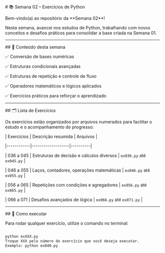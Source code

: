 \# 📚 Semana 02 – Exercícios de Python



Bem-vindo(a) ao repositório da \*\*Semana 02\*\*!  



Nesta semana, avancei nos estudos de Python, trabalhando com novos conceitos e desafios práticos para consolidar a base criada na Semana 01.



---



\## 📌 Conteúdo desta semana



✅ Conversão de bases numéricas  

✅ Estruturas condicionais avançadas  

✅ Estruturas de repetição e controle de fluxo  

✅ Operadores matemáticos e lógicos aplicados  

✅ Exercícios práticos para reforçar o aprendizado  



---



\## 🗂️ Lista de Exercícios



Os exercícios estão organizados por arquivos numerados para facilitar o estudo e o acompanhamento do progresso:



| Exercícios | Descrição resumida | Arquivos |

|------------|-------------------|----------|

| 036 a 045 | Estruturas de decisão e cálculos diversos | `ex036.py` até `ex045.py` |

| 046 a 055 | Laços, contadores, operações matemáticas | `ex046.py` até `ex055.py` |

| 056 a 065 | Repetições com condições e agregadores | `ex056.py` até `ex065.py` |

| 066 a 071 | Desafios avançados de lógica | `ex066.py` até `ex071.py` |



---



\## 🚀 Como executar



Para rodar qualquer exercício, utilize o comando no terminal:



```bash

python exXXX.py
Troque XXX pelo número do exercício que você deseja executar.
Exemplo: python ex040.py




